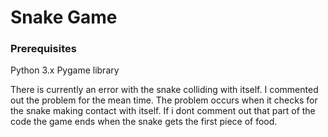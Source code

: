 # Snake Game
### Prerequisites
  Python 3.x
  Pygame library

There is currently an error with the snake colliding with itself. I commented out the problem for the mean time. The problem occurs when it checks for the snake making contact with itself. If i dont comment out that part of the code the game ends when the snake gets the first piece of food. 
